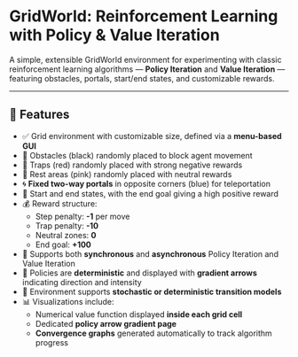 # GridWorld: Reinforcement Learning with Policy & Value Iteration

A simple, extensible GridWorld environment for experimenting with classic reinforcement learning algorithms — **Policy Iteration** and **Value Iteration** — featuring obstacles, portals, start/end states, and customizable rewards.

---

## 🧠 Features

- ✅ Grid environment with customizable size, defined via a **menu-based GUI**  
- 🚧 Obstacles (black) randomly placed to block agent movement  
- 🔴 Traps (red) randomly placed with strong negative rewards  
- 🌸 Rest areas (pink) randomly placed with neutral rewards  
- 🌀 **Fixed two-way portals** in opposite corners (blue) for teleportation  
- 🏁 Start and end states, with the end goal giving a high positive reward  
- 💰 Reward structure:  
  - Step penalty: **-1** per move  
  - Trap penalty: **-10**  
  - Neutral zones: **0**  
  - End goal: **+100**  
- 🔄 Supports both **synchronous** and **asynchronous** Policy Iteration and Value Iteration  
- 🎯 Policies are **deterministic** and displayed with **gradient arrows** indicating direction and intensity  
- 🔀 Environment supports **stochastic or deterministic transition models**  
- 📊 Visualizations include:  
  - Numerical value function displayed **inside each grid cell**  
  - Dedicated **policy arrow gradient page**  
  - **Convergence graphs** generated automatically to track algorithm progress  


